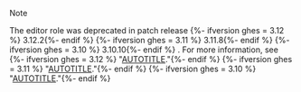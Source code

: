 >[!NOTE]
>The editor role was deprecated in patch release
{%- ifversion ghes = 3.12 %} 3.12.2{%- endif %}
{%- ifversion ghes = 3.11 %} 3.11.8{%- endif %}
{%- ifversion ghes = 3.10 %} 3.10.10{%- endif %}
. For more information, see
{%- ifversion ghes = 3.12 %} "[AUTOTITLE](/enterprise-server@3.12/admin/release-notes#3.12.2-security-fixes)."{%- endif %}
{%- ifversion ghes = 3.11 %} "[AUTOTITLE](/enterprise-server@3.11/admin/release-notes#3.11.8-security-fixes)."{%- endif %}
{%- ifversion ghes = 3.10 %} "[AUTOTITLE](/enterprise-server@3.10/admin/release-notes#3.10.10-security-fixes)."{%- endif %}
